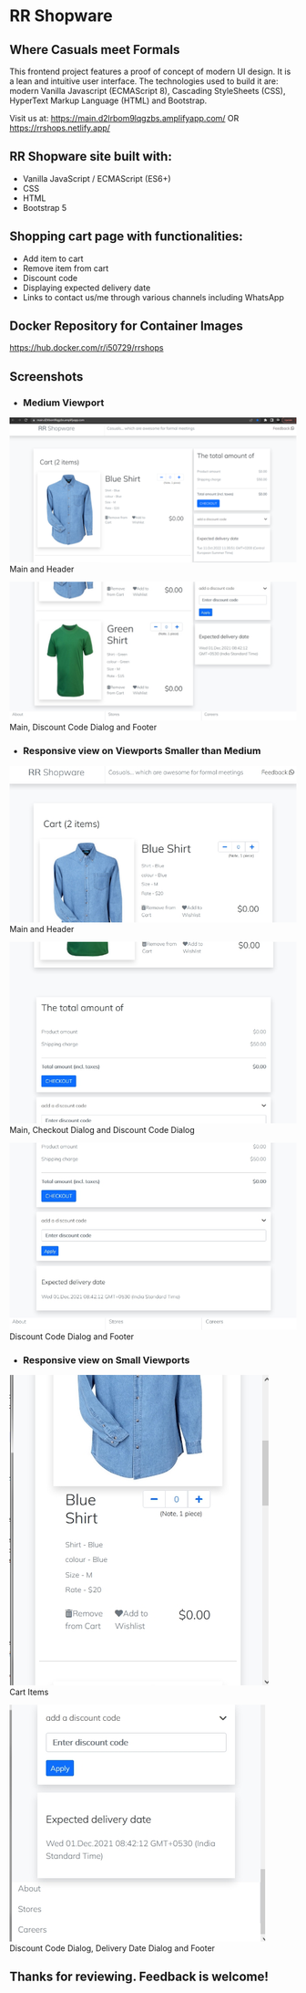 # RR Shopware
## Where Casuals meet Formals

This frontend project features a proof of concept of modern UI design. It is a lean and intuitive user interface.
The technologies used to build it are: modern Vanilla Javascript (ECMAScript 8), Cascading StyleSheets (CSS), HyperText Markup Language (HTML) and Bootstrap.

Visit us at:
https://main.d2lrbom9lqgzbs.amplifyapp.com/
OR
https://rrshops.netlify.app/


## RR Shopware site built with:
- Vanilla JavaScript / ECMAScript (ES6+)
- CSS
- HTML
- Bootstrap 5

## Shopping cart page with functionalities:
- Add item to cart
- Remove item from cart
- Discount code
- Displaying expected delivery date
- Links to contact us/me through various channels including WhatsApp

## Docker Repository for Container Images
https://hub.docker.com/r/i50729/rrshops

## Screenshots

- ### Medium Viewport

![Main and Header](assets/images/rrshops-2022.png)  
Main and Header  



![Main, Discount Code Dialog and Footer](assets/images/md-02.jpg)  
Main, Discount Code Dialog and Footer  



- ### Responsive view on Viewports Smaller than Medium

![Main and Header](assets/images/responsive-01.jpg)  
Main and Header  



![Main, Checkout Dialog and Discount Code Dialog](assets/images/responsive-02.jpg)  
Main, Checkout Dialog and Discount Code Dialog  



![Discount Code Dialog and Footer](assets/images/responsive-03.jpg)
Discount Code Dialog and Footer  



- ### Responsive view on Small Viewports

![Cart Items](assets/images/small-01.jpg)  
Cart Items  



![Discount Code Dialog, Delivery Date Dialog and Footer](assets/images/small-02.jpg)  
Discount Code Dialog, Delivery Date Dialog and Footer  



## Thanks for reviewing. Feedback is welcome!
